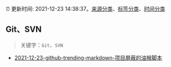 :alarm_clock: 更新时间: 2021-12-23 14:38:37。[来源分类](../README.md)、[标签分类](../TAGS.md)、[时间分类](../TIMELINE.md)

## Git、SVN


> 关键字：`Git`、`SVN`



- [2021-12-23-github-trending-markdown-项目屏蔽的油猴脚本](https://www.v2ex.com/t/824070) 